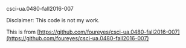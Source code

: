 csci-ua.0480-fall2016-007

Disclaimer: This code is not my work.

This is from [https://github.com/foureyes/csci-ua.0480-fall2016-007](https://github.com/foureyes/csci-ua.0480-fall2016-007)
